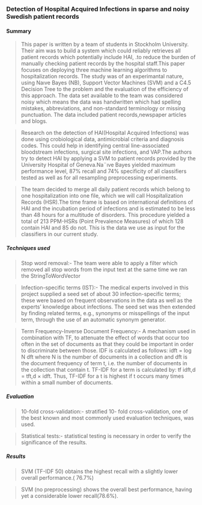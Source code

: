 
### Detection of Hospital Acquired Infections in sparse and noisy Swedish patient records

#### Summary

>This paper is written by a team of students in Stockholm University. Their aim was to build a system which could reliably
retrieves all patient records which potentially include HAI,
.to reduce the burden of manually checking patient records
by the hospital staff.This paper focuses on deploying three machine learning
algorithms to hospitalization records. The study was of an experimantal nature, using  Naıve Bayes (NB), Support Vector Machines (SVM) and a C4.5 Decision Tree to the
problem and the evaluation of the efficiency of this approach. The data set available to the team was considered noisy which means the data was handwritten which had spelling mistakes, abbreviations, and non-standard terminology or missing punctuation.  The data included patient records,newspaper articles and blogs.

>Research on the detection of HAI(Hospital Acquired Infections) was done using
crobiological data, antimicrobial criteria and diagnosis codes. This could help in identifying central line-associated bloodstream infections, surgical site
infections, and VAP.The authors try to detect HAI by applying a SVM to patient records provided by the University Hospital of Geneva.Na¨ıve Bayes yielded maximum performance level, 87% recall and 74% specificity of all classifiers tested as well
as for all resampling preprocessing experiments.

>The team decided to merge all daily patient records which
belong to one hospitalization into one file, which we will call
Hospitalization Records (HSR).The time frame is based on international definitions
of HAI and the incubation period of infections and is estimated to be less than 48 hours for a multitude of disorders.
This procedure yielded a total of 213 PPM-HSRs (Point
Prevalence Measures) of which 128 contain HAI and 85 do not. This is the data we use as input for the classifiers in our current study.

##### Techniques used

  >Stop word removal:- The team were able to
apply a filter which removed all stop words from the input
text at the same time we ran the StringToWordVector

>Infection-specific terms (IST):-  The medical experts involved in this project supplied a seed set of about 30 infection-specific terms; these
were based on frequent observations in the data as well as the
experts’ knowledge about infections. The seed set was then
extended by finding related terms, e.g., synonyms or misspellings of the input term, through the use of an automatic
synonym generator.

>Term Frequency-Inverse Document Frequency:- A mechanism used in combination with TF, to attenuate the effect of words that occur too often in the set of documents as that they could be
important in order to discriminate between those. IDF is
calculated as follows: idft = log N
dft where N is the number of documents in a collection and dft is the document
frequency of term t, i.e. the number of documents in the
collection that contain t. TF-IDF for a term is calculated
by: tf idft,d = tft,d × idft. Thus, TF-IDF for a t is highest
if t occurs many times within a small number of documents.

##### Evaluation

>10-fold cross-validation:- stratified 10-
fold cross-validation, one of the best known and most commonly used evaluation techniques, was used.

>Statistical tests:-  statistical testing
is necessary in order to verify the significance of the results.

##### Results

>SVM (TF-IDF 50) obtains the highest recall with a
slightly lower overall performance.( 76.7%)

>SVM (no preprocessing) shows the overall best performance, having yet a considerable lower recall(78.6%).
